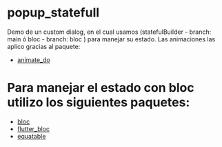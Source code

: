 # popup_statefull

Demo de un custom dialog, en el cual usamos (statefulBuilder - branch: main ó bloc - branch: bloc ) para manejar su estado.
Las animaciones las aplico gracias al paquete:
 - [animate_do](https://pub.dev/packages/animate_do) 
# Para manejar el estado con bloc utilizo los siguientes paquetes:
 - [bloc](https://pub.dev/packages/bloc)
 - [flutter_bloc](https://pub.dev/packages/flutter_bloc)
 - [equatable](https://pub.dev/packages/equatable)
 
